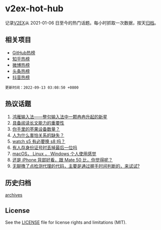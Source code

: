 # v2ex-hot-hub

 记录[V2EX](https://www.v2ex.com/)从 2021-01-06 日至今的热门话题。每小时抓取一次数据，按天[归档](archives)。
 
 ## 相关项目

- [GitHub热榜](https://github.com/lonnyzhang423/github-hot-hub)
- [知乎热榜](https://github.com/lonnyzhang423/zhihu-hot-hub)
- [微博热榜](https://github.com/lonnyzhang423/weibo-hot-hub)
- [头条热榜](https://github.com/lonnyzhang423/toutiao-hot-hub)
- [抖音热榜](https://github.com/lonnyzhang423/douyin-hot-hub)


 `更新时间：2022-09-13 03:08:50 +0800`

## 热议话题

1. [鸿雁输入法——整句输入法中一颗冉冉升起的新星](https://www.v2ex.com/t/879486)
1. [具备阅读长文能力的重要性](https://www.v2ex.com/t/879381)
1. [你手里的苹果设备数量？](https://www.v2ex.com/t/879466)
1. [人为什么害怕关系的缺失？](https://www.v2ex.com/t/879407)
1. [watch s5 有必要换 s8 吗？](https://www.v2ex.com/t/879419)
1. [有人存身份证号时丢掉最后一位吗](https://www.v2ex.com/t/879424)
1. [macOS， Linux ， Windows 个人使用感觉](https://www.v2ex.com/t/879442)
1. [还是 iPhone 背部好看，跟 Mate 50 比，你觉得呢？](https://www.v2ex.com/t/879467)
1. [无聊撸了点检测代理的代码，主要是通过握手时间判断的，来试试?](https://www.v2ex.com/t/879471)

## 历史归档

[archives](archives)

## License

See the [LICENSE](LICENSE) file for license rights and limitations (MIT).
